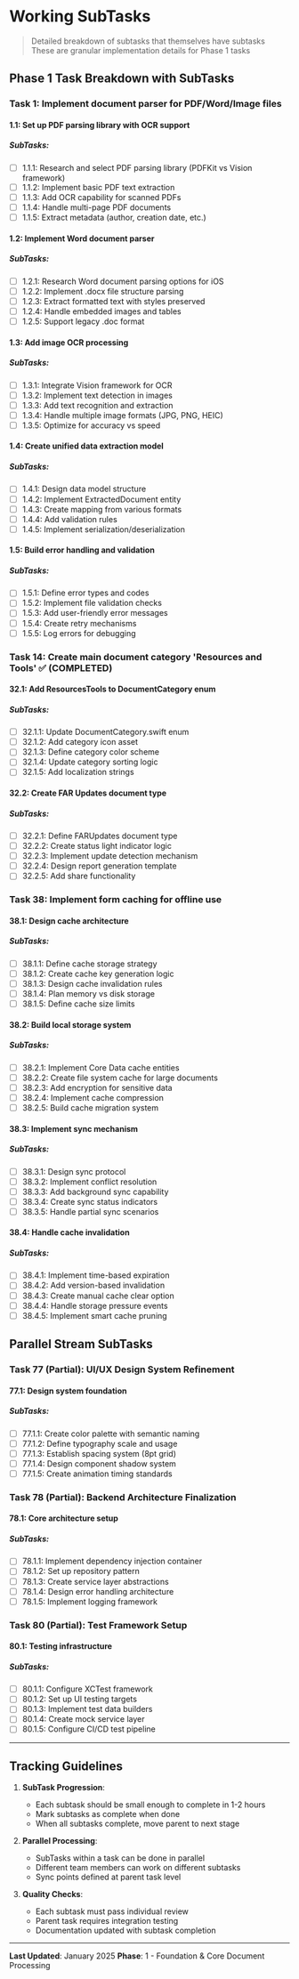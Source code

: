 # Working SubTasks

> Detailed breakdown of subtasks that themselves have subtasks
> These are granular implementation details for Phase 1 tasks

## Phase 1 Task Breakdown with SubTasks

### Task 1: Implement document parser for PDF/Word/Image files

#### 1.1: Set up PDF parsing library with OCR support
##### SubTasks:
- [ ] 1.1.1: Research and select PDF parsing library (PDFKit vs Vision framework)
- [ ] 1.1.2: Implement basic PDF text extraction
- [ ] 1.1.3: Add OCR capability for scanned PDFs
- [ ] 1.1.4: Handle multi-page PDF documents
- [ ] 1.1.5: Extract metadata (author, creation date, etc.)

#### 1.2: Implement Word document parser
##### SubTasks:
- [ ] 1.2.1: Research Word document parsing options for iOS
- [ ] 1.2.2: Implement .docx file structure parsing
- [ ] 1.2.3: Extract formatted text with styles preserved
- [ ] 1.2.4: Handle embedded images and tables
- [ ] 1.2.5: Support legacy .doc format

#### 1.3: Add image OCR processing
##### SubTasks:
- [ ] 1.3.1: Integrate Vision framework for OCR
- [ ] 1.3.2: Implement text detection in images
- [ ] 1.3.3: Add text recognition and extraction
- [ ] 1.3.4: Handle multiple image formats (JPG, PNG, HEIC)
- [ ] 1.3.5: Optimize for accuracy vs speed

#### 1.4: Create unified data extraction model
##### SubTasks:
- [ ] 1.4.1: Design data model structure
- [ ] 1.4.2: Implement ExtractedDocument entity
- [ ] 1.4.3: Create mapping from various formats
- [ ] 1.4.4: Add validation rules
- [ ] 1.4.5: Implement serialization/deserialization

#### 1.5: Build error handling and validation
##### SubTasks:
- [ ] 1.5.1: Define error types and codes
- [ ] 1.5.2: Implement file validation checks
- [ ] 1.5.3: Add user-friendly error messages
- [ ] 1.5.4: Create retry mechanisms
- [ ] 1.5.5: Log errors for debugging

### Task 14: Create main document category 'Resources and Tools' ✅ (COMPLETED)

#### 32.1: Add ResourcesTools to DocumentCategory enum
##### SubTasks:
- [ ] 32.1.1: Update DocumentCategory.swift enum
- [ ] 32.1.2: Add category icon asset
- [ ] 32.1.3: Define category color scheme
- [ ] 32.1.4: Update category sorting logic
- [ ] 32.1.5: Add localization strings

#### 32.2: Create FAR Updates document type
##### SubTasks:
- [ ] 32.2.1: Define FARUpdates document type
- [ ] 32.2.2: Create status light indicator logic
- [ ] 32.2.3: Implement update detection mechanism
- [ ] 32.2.4: Design report generation template
- [ ] 32.2.5: Add share functionality

### Task 38: Implement form caching for offline use

#### 38.1: Design cache architecture
##### SubTasks:
- [ ] 38.1.1: Define cache storage strategy
- [ ] 38.1.2: Create cache key generation logic
- [ ] 38.1.3: Design cache invalidation rules
- [ ] 38.1.4: Plan memory vs disk storage
- [ ] 38.1.5: Define cache size limits

#### 38.2: Build local storage system
##### SubTasks:
- [ ] 38.2.1: Implement Core Data cache entities
- [ ] 38.2.2: Create file system cache for large documents
- [ ] 38.2.3: Add encryption for sensitive data
- [ ] 38.2.4: Implement cache compression
- [ ] 38.2.5: Build cache migration system

#### 38.3: Implement sync mechanism
##### SubTasks:
- [ ] 38.3.1: Design sync protocol
- [ ] 38.3.2: Implement conflict resolution
- [ ] 38.3.3: Add background sync capability
- [ ] 38.3.4: Create sync status indicators
- [ ] 38.3.5: Handle partial sync scenarios

#### 38.4: Handle cache invalidation
##### SubTasks:
- [ ] 38.4.1: Implement time-based expiration
- [ ] 38.4.2: Add version-based invalidation
- [ ] 38.4.3: Create manual cache clear option
- [ ] 38.4.4: Handle storage pressure events
- [ ] 38.4.5: Implement smart cache pruning

## Parallel Stream SubTasks

### Task 77 (Partial): UI/UX Design System Refinement

#### 77.1: Design system foundation
##### SubTasks:
- [ ] 77.1.1: Create color palette with semantic naming
- [ ] 77.1.2: Define typography scale and usage
- [ ] 77.1.3: Establish spacing system (8pt grid)
- [ ] 77.1.4: Design component shadow system
- [ ] 77.1.5: Create animation timing standards

### Task 78 (Partial): Backend Architecture Finalization

#### 78.1: Core architecture setup
##### SubTasks:
- [ ] 78.1.1: Implement dependency injection container
- [ ] 78.1.2: Set up repository pattern
- [ ] 78.1.3: Create service layer abstractions
- [ ] 78.1.4: Design error handling architecture
- [ ] 78.1.5: Implement logging framework

### Task 80 (Partial): Test Framework Setup

#### 80.1: Testing infrastructure
##### SubTasks:
- [ ] 80.1.1: Configure XCTest framework
- [ ] 80.1.2: Set up UI testing targets
- [ ] 80.1.3: Implement test data builders
- [ ] 80.1.4: Create mock service layer
- [ ] 80.1.5: Configure CI/CD test pipeline

---

## Tracking Guidelines

1. **SubTask Progression**:
   - Each subtask should be small enough to complete in 1-2 hours
   - Mark subtasks as complete when done
   - When all subtasks complete, move parent to next stage

2. **Parallel Processing**:
   - SubTasks within a task can be done in parallel
   - Different team members can work on different subtasks
   - Sync points defined at parent task level

3. **Quality Checks**:
   - Each subtask must pass individual review
   - Parent task requires integration testing
   - Documentation updated with subtask completion

---

**Last Updated**: January 2025
**Phase**: 1 - Foundation & Core Document Processing